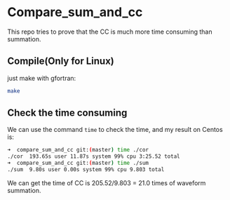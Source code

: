 # Compare_sum_and_cc

This repo tries to prove that the CC is much more time consuming than summation.

## Compile(Only for Linux)

just make with gfortran:

```bash
make
```

## Check the time consuming

We can use the command `time` to check the time, and my result on Centos is:

```bash
➜  compare_sum_and_cc git:(master) time ./cor
./cor  193.65s user 11.87s system 99% cpu 3:25.52 total
➜  compare_sum_and_cc git:(master) time ./sum
./sum  9.80s user 0.00s system 99% cpu 9.803 total
```
 We can get the time of CC is 205.52/9.803 = 21.0 times of waveform summation.
